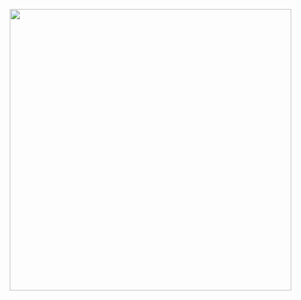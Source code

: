 <p align="center"><img src="https://i.postimg.cc/YC0c2kdX/Untitled1320-20240715002545.png" width="500">
